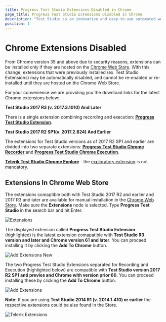 ```yaml
---
title: Progress Test Studio Extensions Disabled in Chrome
page_title: Progress Test Studio Extensions Disabled in Chrome
description: "Test Studio is an innovative and easy-to-use automated web, WPF and load testing solution. Test Studio tests support essential technologies like ASP.NET AJAX, Silverlight, PHP and MVC. HTML5, Testing framework, functional testing, performance testing, load testing, exploratory testing, manual testing."
position: 1
---
```

# Chrome Extensions Disabled

From Chrome version 35 and above due to security reasons, extensions can be installed only if they are hosted on the <a href="https://chrome.google.com/webstore/category/extensions" target="_blank">Chrome Web Store</a>. With this change, extensions that were previously  installed (ex. Test Studio Extensions) may be automatically disabled, and cannot be re-enabled or re-installed until they are hosted on the Chrome Web Store.

For your convenience we are providing you the download links for the latest Chrome extensions below:

**Test Studio 2017 R3 (v. 2017.3.1010) And Later**

There is a single extension combining recording and execution: <a href="https://chrome.google.com/webstore/detail/progress-test-studio-exte/gegcllkonmciadpdldechnepmjildoan" target="_blank">**Progress Test Studio Extension**</a>.

**Test Studio 2017 R2 SP1(v. 2017.2.824) And Earlier**

The extensions for Test Studio versions as of 2017 R2 SP1 and earlier are divided into two separate extensions: <a href="https://chrome.google.com/webstore/detail/telerik-test-studio-chrom/fiahpmmidlchdfcdpckaclkancbnbgnl" target="_blank">**Progress Test Studio Chrome Recorder**</a> and <a href="https://chrome.google.com/webstore/detail/telerik-test-studio-chrom/pncoonbpgmlbbjnnmaindchmjckkjcdb" target="_blank">**Progress Test Studio Chrome Execution**</a>.

<a href="https://chrome.google.com/webstore/detail/telerik-test-studio-chrom/fhemhbheldeocfphcgnliopkkaapnclg" target="_blank">**Telerik Test Studio Chrome Explore**</a> - the <a href="/features/testing-types/exploratory-testing/overview" target="_blank">exploratory extension</a> is not mandatory.

## Extensions In Chrome Web Store

The extensions comaptible both with Test Studio 2017 R2 and earlier and 2017 R3 and later are available for manual installation in the <a href="https://chrome.google.com/webstore/category/extensions" target="_blank">Chrome Web Store</a>. Make sure the **Extensions** node is selected. Type **Progress Test Studio** in the search bar and hit Enter.

![Extensions][1]

The displayed extension called **Progress Test Studio Extension** (highlighted) is the latest extension comapatible with **Test Studio R3 version and later and Chrome version 61 and later**. You can proceed installing it by clicking the **Add To Chrome** button.

![Add Extensions New][2]

The two Progress Test Studio Extensions separated for Recording and Execution (highlighted below) are compatible with **Test Studio version 2017 R2 SP1 and previos and Chrome with version prior 60**. You can proceed installing these by clicking the **Add To Chrome** button.

![Add Extensions ][3]

**Note:** If you are using **Test Studio 2014 R1 (v. 2014.1.410) or earlier** the respective extensions could be also found in the Store. 

![Telerik Extensions][4]

[1]: /img/troubleshooting-guide/browser-inconsistencies-tg/extensions-disabled-in-chrome/fig1.png
[2]: /img/troubleshooting-guide/browser-inconsistencies-tg/extensions-disabled-in-chrome/fig2.png
[3]: /img/troubleshooting-guide/browser-inconsistencies-tg/extensions-disabled-in-chrome/fig3.png
[4]: /img/troubleshooting-guide/browser-inconsistencies-tg/extensions-disabled-in-chrome/fig4.png
